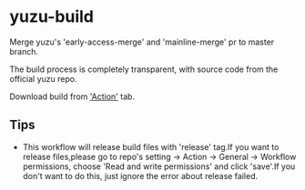 # yuzu-build
Merge yuzu's 'early-access-merge' and 'mainline-merge' pr to master branch.

The build process is completely transparent, with source code from the official yuzu repo.

Download build from ['Action'](https://github.com/zhongfly/yuzu-build/actions) tab.

## Tips
- This workflow will release build files with 'release' tag.If you want to release files,please go to repo's setting → Action → General → Workflow permissions, choose 'Read and write permissions' and click 'save'.If you don't want to do this, just ignore the error about release failed.

